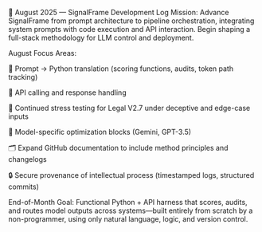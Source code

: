 📅 August 2025 — SignalFrame Development Log
Mission:
Advance SignalFrame from prompt architecture to pipeline orchestration, integrating system prompts with code execution and API interaction. Begin shaping a full-stack methodology for LLM control and deployment.

August Focus Areas:

🧠 Prompt → Python translation (scoring functions, audits, token path tracking)

🔌 API calling and response handling

🧪 Continued stress testing for Legal V2.7 under deceptive and edge-case inputs

🧭 Model-specific optimization blocks (Gemini, GPT-3.5)

🗂️ Expand GitHub documentation to include method principles and changelogs

🔒 Secure provenance of intellectual process (timestamped logs, structured commits)

End-of-Month Goal:
Functional Python + API harness that scores, audits, and routes model outputs across systems—built entirely from scratch by a non-programmer, using only natural language, logic, and version control.
